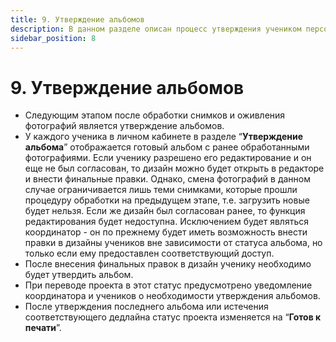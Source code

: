 ```yaml
---
title: 9. Утверждение альбомов
description: В данном разделе описан процесс утверждения учеником персонального альбома 
sidebar_position: 8
---
```


# 9. Утверждение альбомов
* Следующим этапом после обработки снимков и оживления фотографий является утверждение альбомов.
* У каждого ученика в личном кабинете в разделе “__Утверждение альбома__” отображается готовый альбом с ранее обработанными фотографиями. Если ученику разрешено его редактирование и он еще не был согласован, то дизайн можно будет открыть в редакторе и внести финальные правки. Однако, смена фотографий в данном случае ограничивается лишь теми снимками, которые прошли процедуру обработки на предыдущем этапе, т.е. загрузить новые будет нельзя. Если же дизайн был согласован ранее, то функция редактирования будет недоступна. Исключением будет являться координатор - он по прежнему будет иметь возможность внести правки в дизайны учеников вне зависимости от статуса альбома, но только если ему предоставлен соответствующий доступ.
* После внесения финальных правок в дизайн ученику необходимо будет утвердить альбом.
* При переводе проекта в этот статус предусмотрено уведомление координатора и учеников о необходимости утверждения альбомов.
* После утверждения последнего альбома или истечения соответствующего дедлайна статус проекта изменяется на “__Готов к печати__”.
